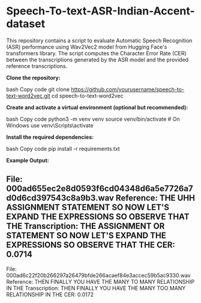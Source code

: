 # Speech-To-text-ASR-Indian-Accent-dataset
 
This repository contains a script to evaluate Automatic Speech Recognition (ASR) performance using Wav2Vec2 model from Hugging Face's transformers library. The script computes the Character Error Rate (CER) between the transcriptions generated by the ASR model and the provided reference transcriptions.

**Clone the repository:**

bash
Copy code
git clone https://github.com/yourusername/speech-to-text-word2vec.git
cd speech-to-text-word2vec

**Create and activate a virtual environment (optional but recommended):**

bash
Copy code
python3 -m venv venv
source venv/bin/activate  # On Windows use venv\Scripts\activate


**Install the required dependencies:**

bash
Copy code
pip install -r requirements.txt

**Example Output:**


File: 000ad655ec2e8d0593f6cd04348d6a5e7726a7d0d6cd397543c8a9b3.wav
Reference: THE UHH ASSIGNMENT STATEMENT SO NOW LET'S EXPAND THE EXPRESSIONS SO OBSERVE THAT THE
Transcription: THE  ASSIGNMENT OR STATEMENT SO NOW LET'S EXPAND THE EXPRESSIONS SO OBSERVE THAT THE
CER: 0.0714
---------
File: 000ad6c22f20b266297a26479bfde266acaef84e3accec59b5ac9330.wav
Reference: THEN FINALLY YOU HAVE THE MANY TO MANY RELATIONSHIP IN THE
Transcription: THEN FINALLY YOU HAVE THE MANY TOO MANY RELATIONSHIP IN THE
CER: 0.0172
